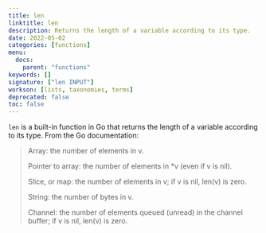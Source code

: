 ```yaml
---
title: len
linktitle: len
description: Returns the length of a variable according to its type.
date: 2022-05-02
categories: [functions]
menu:
  docs:
    parent: "functions"
keywords: []
signature: ["len INPUT"]
workson: [lists, taxonomies, terms]
deprecated: false
toc: false
---
```


`len` is a built-in function in Go that returns the length of a variable according to its type. From the Go documentation:

> Array: the number of elements in v.
>
> Pointer to array: the number of elements in \*v (even if v is nil).
>
> Slice, or map: the number of elements in v; if v is nil, len(v) is zero.
>
> String: the number of bytes in v.
>
> Channel: the number of elements queued (unread) in the channel buffer; if v is nil, len(v) is zero.
